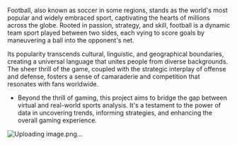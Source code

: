 Football, also known as soccer in some regions, stands as the world's most popular and widely embraced sport, captivating the hearts of millions across the globe. Rooted in passion, strategy, and skill, football is a dynamic team sport played between two sides, each vying to score goals by maneuvering a ball into the opponent's net.

Its popularity transcends cultural, linguistic, and geographical boundaries, creating a universal language that unites people from diverse backgrounds. The sheer thrill of the game, coupled with the strategic interplay of offense and defense, fosters a sense of camaraderie and competition that resonates with fans worldwide.

* Beyond the thrill of gaming, this project aims to bridge the gap between virtual and real-world sports analysis. It's a testament to the power of data in uncovering trends, informing strategies, and enhancing the overall gaming experience.

![Uploading image.png…]()
